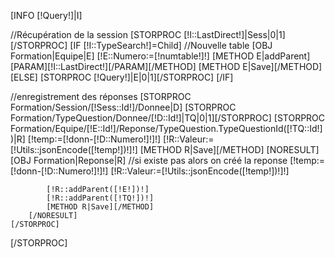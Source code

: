 [INFO [!Query!]|I]

//Récupération de la session
[STORPROC [!I::LastDirect!]|Sess|0|1][/STORPROC]
[IF [!I::TypeSearch!]=Child]
    //Nouvelle table
    [OBJ Formation|Equipe|E]
    [!E::Numero:=[!numtable!]!]
    [METHOD E|addParent][PARAM][!I::LastDirect!][/PARAM][/METHOD]
    [METHOD E|Save][/METHOD]
[ELSE]
    [STORPROC [!Query!]|E|0|1][/STORPROC]
[/IF]

//enregistrement des réponses
[STORPROC Formation/Session/[!Sess::Id!]/Donnee|D]
    [STORPROC Formation/TypeQuestion/Donnee/[!D::Id!]|TQ|0|1][/STORPROC]
    [STORPROC Formation/Equipe/[!E::Id!]/Reponse/TypeQuestion.TypeQuestionId([!TQ::Id!])|R]
        [!temp:=[!donn-[!D::Numero!]!]!]
        [!R::Valeur:=[!Utils::jsonEncode([!temp!])!]!]
        [METHOD R|Save][/METHOD]
        [NORESULT]
            [OBJ Formation|Reponse|R]
            //si existe pas alors on créé la reponse
            [!temp:=[!donn-[!D::Numero!]!]!]
            [!R::Valeur:=[!Utils::jsonEncode([!temp!])!]!]

            [!R::addParent([!E!])!]
            [!R::addParent([!TQ!])!]
            [METHOD R|Save][/METHOD]
        [/NORESULT]
    [/STORPROC]
[/STORPROC]
